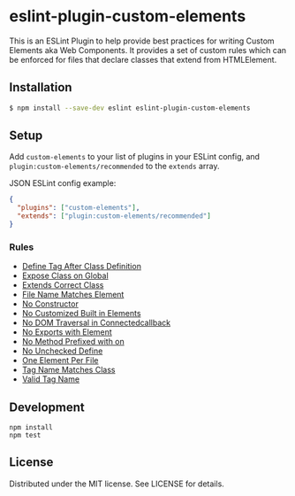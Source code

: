 # eslint-plugin-custom-elements

This is an ESLint Plugin to help provide best practices for writing Custom Elements aka Web Components. It provides a set of custom rules which can be enforced for files that declare classes that extend from HTMLElement.

## Installation

```sh
$ npm install --save-dev eslint eslint-plugin-custom-elements
```

## Setup

Add `custom-elements` to your list of plugins in your ESLint config, and `plugin:custom-elements/recommended` to the `extends` array.

JSON ESLint config example:

```json
{
  "plugins": ["custom-elements"],
  "extends": ["plugin:custom-elements/recommended"]
}
```

### Rules

- [Define Tag After Class Definition](./docs/rules/define-tag-after-class-definition.md)
- [Expose Class on Global](./docs/rules/expose-class-on-global.md)
- [Extends Correct Class](./docs/rules/extends-correct-class.md)
- [File Name Matches Element](./docs/rules/file-name-matches-element.md)
- [No Constructor](./docs/rules/no-constructor.md)
- [No Customized Built in Elements](./docs/rules/no-customized-built-in-elements.md)
- [No DOM Traversal in Connectedcallback](./docs/rules/no-dom-traversal-in-connectedcallback.md)
- [No Exports with Element](./docs/rules/no-exports-with-element.md)
- [No Method Prefixed with on](./docs/rules/no-method-prefixed-with-on.md)
- [No Unchecked Define](./docs/rules/no-unchecked-define.md)
- [One Element Per File](./docs/rules/one-element-per-file.md)
- [Tag Name Matches Class](./docs/rules/tag-name-matches-class.md)
- [Valid Tag Name](./docs/rules/valid-tag-name.md)

## Development

```
npm install
npm test
```

## License

Distributed under the MIT license. See LICENSE for details.
